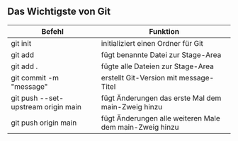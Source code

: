 ## Das Wichtigste von Git

| Befehl                              | Funktion                                                |
| ----------------------------------- | ------------------------------------------------------- |
| git init                            | initializiert einen Ordner für Git                      |
| git add <name>                      | fügt benannte Datei zur Stage-Area                      |
| git add .                           | fügte alle Dateien zur Stage-Area                       |
| git commit -m "message"             | erstellt Git-Version mit message-Titel                  |
| git push --set-upstream origin main | fügt Änderungen das erste Mal dem main-Zweig hinzu      |
| git push origin main                | fügt Änderungen alle weiteren Male dem main-Zweig hinzu |
